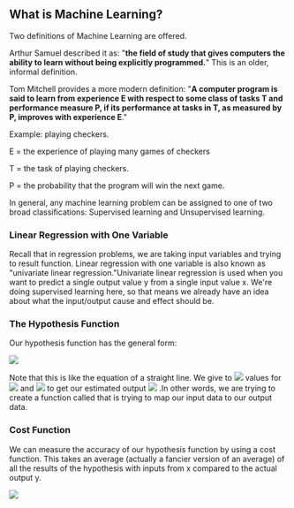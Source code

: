 ## What is Machine Learning?

Two definitions of Machine Learning are offered.

Arthur Samuel described it as: "**the field of study that gives computers the ability to learn without being explicitly programmed.**" This is an older, informal definition.

Tom Mitchell provides a more modern definition: "**A computer program is said to learn from experience E with respect to some class of tasks T and performance measure P, if its performance at tasks in T, as measured by P, improves with experience E**."

Example: playing checkers.

E = the experience of playing many games of checkers

T = the task of playing checkers.

P = the probability that the program will win the next game.

In general, any machine learning problem can be assigned to one of two broad classifications: Supervised learning and Unsupervised learning.

### Linear Regression with One Variable

Recall that in regression problems, we are taking input variables and trying to result function. Linear regression with one variable is also known as "univariate linear regression."Univariate linear regression is used when you want to predict a single output value y from a single input value x. We're doing supervised learning here, so that means we already have an idea about what the input/output cause and effect should be.

### The Hypothesis Function

Our hypothesis function has the general form: 

<img src="https://latex.codecogs.com/gif.latex?\hat{y}=h_\theta%20\left(%20x%20\right)=\theta_{0}%20+%20\theta_{1}x">

Note that this is like the equation of a straight line. We give to  <img src="https://latex.codecogs.com/gif.latex?h_\theta%20\left(%20x%20\right)">  values for  <img src="https://latex.codecogs.com/gif.latex?\theta_{0}%20"> and  <img src="https://latex.codecogs.com/gif.latex?\theta_{1}%20"> to get our estimated output <img src="https://latex.codecogs.com/gif.latex?\hat{y}"> .In other words, we are trying to create a function called that is trying to map our input data to our output data.

### Cost Function

We can measure the accuracy of our hypothesis function by using a cost function. This takes an average (actually a fancier version of an average) of all the results of the hypothesis with inputs from x compared to the actual output y.

<img src="https://latex.codecogs.com/gif.latex?J%20\left(%20\theta_0,%20\theta_1%20\right)%20=%20\frac{1}{2m}\sum\limits_{i=1}^m%20\left(%20\hat{y}^{(i)}%20-y^{(i)}%20\right)^{2}=%20\frac{1}{2m}\sum\limits_{i=1}^m%20\left(%20h_{\theta}(x^{(i)})-y^{(i)}%20\right)^{2}">

